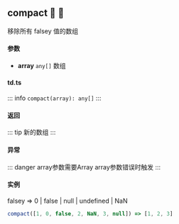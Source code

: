 ## compact :tada: :100: 
移除所有 falsey 值的数组
#### 参数 
- **array** `any[]` 数组
 
#### td.ts
::: info
`compact(array): any[]`
:::
#### 返回 
::: tip
新的数组
:::
#### 异常 
::: danger
array参数需要Array array参数错误时触发
:::
#### 实例 
falsey => 0 | false | null | undefined | NaN


```ts
compact([1, 0, false, 2, NaN, 3, null]) => [1, 2, 3]
```
